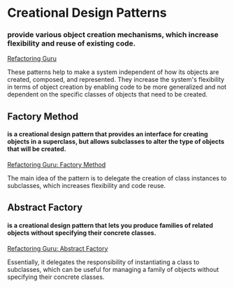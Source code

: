 # Creational Design Patterns

### provide various object creation mechanisms, which increase flexibility and reuse of existing code.
[Refactoring Guru](https://refactoring.guru/design-patterns/creational-patterns)

These patterns help to make a system independent of how its objects are created, composed, and represented. They increase the system's flexibility in terms of object creation by enabling code to be more generalized and not dependent on the specific classes of objects that need to be created.

## Factory Method

#### is a creational design pattern that provides an interface for creating objects in a superclass, but allows subclasses to alter the type of objects that will be created.
[Refactoring Guru: Factory Method](https://refactoring.guru/design-patterns/factory-method)

The main idea of the pattern is to delegate the creation of class instances to subclasses, which increases flexibility and code reuse.

## Abstract Factory

#### is a creational design pattern that lets you produce families of related objects without specifying their concrete classes.
[Refactoring Guru: Abstract Factory](https://refactoring.guru/design-patterns/abstract-factory)

Essentially, it delegates the responsibility of instantiating a class to subclasses, which can be useful for managing a family of objects without specifying their concrete classes. 
